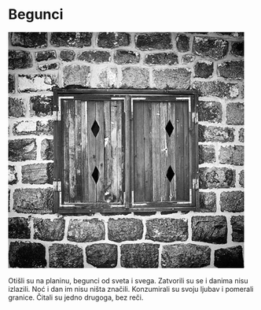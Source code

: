 # Begunci

![](begunci.jpg)

Otišli su na planinu, begunci od sveta i svega. Zatvorili su se i danima nisu izlazili. Noć i dan im nisu ništa značili. Konzumirali su svoju ljubav i pomerali granice. Čitali su jedno drugoga, bez reči.